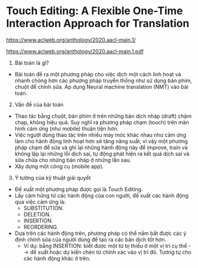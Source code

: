 # Touch Editing: A Flexible One-Time Interaction Approach for Translation

https://www.aclweb.org/anthology/2020.aacl-main.1/

https://www.aclweb.org/anthology/2020.aacl-main.1.pdf


1. Bài toán là gì?
- Bài toán đề ra một phương pháp cho việc dịch một cách linh hoạt và nhanh chóng hơn các phương pháp truyền thống như sử dụng bàn phím, chuột để chỉnh sửa. 
Áp dụng Neural machine translation (NMT) vào bài toán. 

2. Vấn đề của bài toán
- Thao tác bằng chuột, bàn phím ở trên những bản dịch nháp (draft) chậm chạp, không hiệu quả. Suy nghĩ ra phương pháp chạm (touch) trên màn hình cảm ứng (như mobile) thuận tiện hơn.
- Việc người dùng thao tác trên nhiều máy móc khác nhau như cảm ứng làm cho hành động linh hoạt hơn sẽ tăng năng suất, vì vậy một phương pháp chạm để sửa và ghi lại những hành động này để improve, train và không lặp lại những lỗi dịch sai, tự động phát hiện ra kết quả dịch sai và sữa chữa cho những bản nháp ở những lần sau.
- Xây dựng một công cụ (mobile app).

3. Ý tưởng của kỹ thuật giải quyết
- Đề xuất một phương pháp được gọi là Touch Editing.
- Lấy cảm hứng từ các hành động của con người, đề xuất các hành động qua việc cảm ứng là:
    + SUBSTITUTION.
    + DELETION.
    + INSERTION.
    + REORDERING.
- Dựa trên các hành động trên, phương pháp có thể nắm bắt được các ý định chỉnh sửa của người dùng để tạo ra các bản dịch tốt hơn.
    + Ví dụ: bằng INSERTION: biết được một từ bị thiếu ở một vị trí cụ thể --> đề xuất hoặc dự kiến chèn từ chính xác vào vị trí đó. Tương tự cho các hành động khác ở trên.
